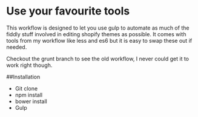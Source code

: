 # Use your favourite tools
This workflow is designed to let you use gulp to automate as much of the fiddly stuff involved in editing shopify themes as possible. It comes with tools from my workflow like less and es6 but it is easy to swap these out if needed.

Checkout the grunt branch to see the old workflow, I never could get it to work right though.

##Installation
- Git clone
- npm install
- bower install
- Gulp